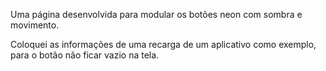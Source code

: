 Uma página desenvolvida para modular os botões neon com sombra e movimento.

Coloquei as informações de uma recarga de um aplicativo como exemplo, para o botão não ficar vazio na tela.

